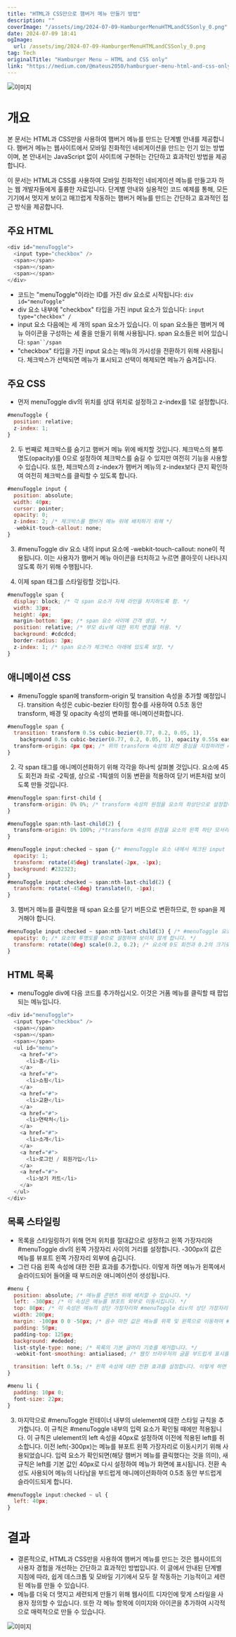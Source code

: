```yaml
---
title: "HTML과 CSS만으로 햄버거 메뉴 만들기 방법"
description: ""
coverImage: "/assets/img/2024-07-09-HamburgerMenuHTMLandCSSonly_0.png"
date: 2024-07-09 18:41
ogImage:
  url: /assets/img/2024-07-09-HamburgerMenuHTMLandCSSonly_0.png
tag: Tech
originalTitle: "Hamburger Menu — HTML and CSS only"
link: "https://medium.com/@mateus2050/hamburguer-menu-html-and-css-only-c06364fa9bfd"
---
```


![이미지](/assets/img/2024-07-09-HamburgerMenuHTMLandCSSonly_0.png)

# 개요

본 문서는 HTML과 CSS만을 사용하여 햄버거 메뉴를 만드는 단계별 안내를 제공합니다. 햄버거 메뉴는 웹사이트에서 모바일 친화적인 네비게이션을 만드는 인기 있는 방법이며, 본 안내서는 JavaScript 없이 사이트에 구현하는 간단하고 효과적인 방법을 제공합니다.

이 문서는 HTML과 CSS를 사용하여 모바일 친화적인 네비게이션 메뉴를 만들고자 하는 웹 개발자들에게 훌륭한 자료입니다. 단계별 안내와 실용적인 코드 예제를 통해, 모든 기기에서 멋지게 보이고 매끄럽게 작동하는 햄버거 메뉴를 만드는 간단하고 효과적인 접근 방식을 제공합니다.

<div class="content-ad"></div>

## 주요 HTML

```js
<div id="menuToggle">
  <input type="checkbox" />
  <span></span>
  <span></span>
  <span></span>
</div>
```

- 코드는 "menuToggle"이라는 ID를 가진 div 요소로 시작됩니다: `div id="menuToggle"`
- div 요소 내부에 "checkbox" 타입을 가진 input 요소가 있습니다: `input type="checkbox" /`
- input 요소 다음에는 세 개의 span 요소가 있습니다. 이 span 요소들은 햄버거 메뉴 아이콘을 구성하는 세 줄을 만들기 위해 사용됩니다. span 요소들은 비어 있습니다: ` span``/span `
- "checkbox" 타입을 가진 input 요소는 메뉴의 가시성을 전환하기 위해 사용됩니다. 체크박스가 선택되면 메뉴가 표시되고 선택이 해제되면 메뉴가 숨겨집니다.

## 주요 CSS

<div class="content-ad"></div>

- 먼저 menuToggle div의 위치를 상대 위치로 설정하고 z-index를 1로 설정합니다.

```js
#menuToggle {
  position: relative;
  z-index: 1;
}
```

2. 두 번째로 체크박스를 숨기고 햄버거 메뉴 위에 배치할 것입니다. 체크박스의 불투명도(opacity)를 0으로 설정하여 체크박스를 숨길 수 있지만 여전히 기능을 사용할 수 있습니다. 또한, 체크박스의 z-index가 햄버거 메뉴의 z-index보다 큰지 확인하여 여전히 체크박스를 클릭할 수 있도록 합니다.

```js
#menuToggle input {
  position: absolute;
  width: 40px;
  cursor: pointer;
  opacity: 0;
  z-index: 2; /* 체크박스를 햄버거 메뉴 위에 배치하기 위해 */
  -webkit-touch-callout: none;
}
```

<div class="content-ad"></div>

3. #menuToggle div 요소 내의 input 요소에 -webkit-touch-callout: none이 적용됩니다. 이는 사용자가 햄버거 메뉴 아이콘을 터치하고 누르면 콜아웃이 나타나지 않도록 하기 위해 수행됩니다.

4. 이제 span 태그를 스타일링할 것입니다.

```js
#menuToggle span {
  display: block; /* 각 span 요소가 자체 라인을 차지하도록 함. */
  width: 33px;
  height: 4px;
  margin-bottom: 5px; /* span 요소 사이에 간격 생성. */
  position: relative; /* 부모 div에 대한 위치 변경을 허용. */
  background: #cdcdcd;
  border-radius: 3px;
  z-index: 1; /* span 요소가 체크박스 아래에 있도록 보장. */
}
```

## 애니메이션 CSS

<div class="content-ad"></div>

- #menuToggle span에 transform-origin 및 transition 속성을 추가할 예정입니다. transition 속성은 cubic-bezier 타이밍 함수를 사용하여 0.5초 동안 transform, 배경 및 opacity 속성의 변화를 애니메이션화합니다.

```js
#menuToggle span {
  transition: transform 0.5s cubic-bezier(0.77, 0.2, 0.05, 1),
    background 0.5s cubic-bezier(0.77, 0.2, 0.05, 1), opacity 0.55s ease;
  transform-origin: 4px 0px; /* 위의 transform 속성의 회전 중심을 지정하려면 4px 0px로 설정합니다. */
}
```

2. 각 span 태그를 애니메이션화하기 위해 각각을 하나씩 살펴볼 것입니다. 요소에 45도 회전과 좌로 -2픽셀, 상으로 -1픽셀의 이동 변환을 적용하여 닫기 버튼처럼 보이도록 만들 것입니다.

```js
#menuToggle span:first-child {
  transform-origin: 0% 0%; /* transform 속성의 원점을 요소의 좌상단으로 설정합니다. */
}
```

<div class="content-ad"></div>

```js
#menuToggle span:nth-last-child(2) {
  transform-origin: 0% 100%; /*transform 속성의 원점을 요소의 왼쪽 하단 모서리로 설정합니다.*/
}
```

```js
#menuToggle input:checked ~ span {/* #menuToggle 요소 내에서 체크된 input 요소 뒤에 오는 모든 span 요소를 선택합니다. */
  opacity: 1;
  transform: rotate(45deg) translate(-2px, -1px);
  background: #232323;
}
#menuToggle input:checked ~ span:nth-last-child(2) {
  transform: rotate(-45deg) translate(0, -1px);
}
```

3. 햄버거 메뉴를 클릭했을 때 span 요소를 닫기 버튼으로 변환하므로, 한 span을 제거해야 합니다.

```js
#menuToggle input:checked ~ span:nth-last-child(3) { /* #menuToggle 요소 내에서 체크된 input 요소 뒤에 오는 마지막 세 번째 span 요소를 선택합니다. */
  opacity: 0; /* 요소의 투명도를 0으로 설정하여 보이지 않게 합니다. */
  transform: rotate(0deg) scale(0.2, 0.2); /* 요소에 0도 회전과 0.2의 크기로 변환을 적용하여 매우 작고 보이지 않게 합니다. */
}
```

<div class="content-ad"></div>

## HTML 목록

- menuToggle div에 다음 코드를 추가하십시오. 이것은 거품 메뉴를 클릭할 때 팝업되는 메뉴입니다.

```js
<div id="menuToggle">
  <input type="checkbox" />
  <span></span>
  <span></span>
  <span></span>
  <ul id="menu">
    <a href="#">
      <li>홈</li>
    </a>
    <a href="#">
      <li>쇼핑</li>
    </a>
    <a href="#">
      <li>교환</li>
    </a>
    <a href="#">
      <li>연락처</li>
    </a>
    <a href="#">
      <li>소개</li>
    </a>
    <a href="#">
      <li>로그인 / 회원가입</li>
    </a>
    <a href="#">
      <li>보기 카트</li>
    </a>
  </ul>
</div>
```

## 목록 스타일링

<div class="content-ad"></div>

- 목록을 스타일링하기 위해 먼저 위치를 절대값으로 설정하고 왼쪽 가장자리와 #menuToggle div의 왼쪽 가장자리 사이의 거리를 설정합니다. -300px의 값은 메뉴를 뷰포트 왼쪽 가장자리 외부에 숨깁니다.
- 그런 다음 왼쪽 속성에 대한 전환 효과를 추가합니다. 이렇게 하면 메뉴가 왼쪽에서 슬라이드되어 들어올 때 부드러운 애니메이션이 생성됩니다.

```js
#menu {
  position: absolute; /* 메뉴를 콘텐츠 위에 배치할 수 있습니다. */
  left: -300px; /* 이 속성은 메뉴를 뷰포트 외부로 이동시킵니다. */
  top: 80px; /* 이 속성은 메뉴의 상단 가장자리와 #menuToggle div의 상단 가장자리 사이의 거리를 설정합니다. */
  width: 200px;
  margin: -100px 0 0 -50px; /* 음수 마진 값은 메뉴를 위쪽 및 왼쪽으로 이동하여 #menuToggle div 내에서 수직 및 수평 중앙에 배치하는 데 사용됩니다. */
  padding: 50px;
  padding-top: 125px;
  background: #ededed;
  list-style-type: none; /* 목록의 기본 글머리 기호를 제거합니다. */
  -webkit-font-smoothing: antialiased; /* 웹킷 브라우저의 글꼴 부드럽게 표시를 설정합니다. */

  transition: left 0.5s; /* 왼쪽 속성에 대한 전환 효과를 설정합니다. 이렇게 하면 메뉴가 왼쪽에서 슬라이드되어 나타날 때 부드러운 애니메이션이 생성됩니다. */
}

#menu li {
  padding: 10px 0;
  font-size: 22px;
}
```

3. 마지막으로 #menuToggle 컨테이너 내부의 ulelement에 대한 스타일 규칙을 추가합니다. 이 규칙은 #menuToggle 내부의 입력 요소가 확인될 때에만 적용됩니다. 이 규칙은 ulelement의 left 속성을 40px로 설정하여 이전에 적용된 left를 취소합니다. 이전 left(-300px)는 메뉴를 뷰포트 왼쪽 가장자리로 이동시키기 위해 사용되었습니다. 입력 요소가 확인되면(해당 햄버거 메뉴를 클릭했다는 것을 의미), 새 규칙은 left를 기본 값인 40px로 다시 설정하여 메뉴가 화면에 표시됩니다. 전환 속성도 사용되어 메뉴의 나타남을 부드럽게 애니메이션화하여 0.5초 동안 부드럽게 슬라이드되게 합니다.

```js
#menuToggle input:checked ~ ul {
  left: 40px;
}
```

<div class="content-ad"></div>

# 결과

- 결론적으로, HTML과 CSS만을 사용하여 햄버거 메뉴를 만드는 것은 웹사이트의 사용자 경험을 개선하는 간단하고 효과적인 방법입니다. 이 글에서 안내된 단계별 지침에 따라, 쉽게 데스크톱 및 모바일 기기에서 모두 잘 작동하는 기능적이고 세련된 메뉴를 만들 수 있습니다.
- 메뉴를 더욱 더 멋지고 세련되게 만들기 위해 웹사이트 디자인에 맞게 스타일을 사용자 정의할 수 있습니다. 또한 각 메뉴 항목에 이미지와 아이콘을 추가하여 시각적으로 매력적으로 만들 수 있습니다.

![이미지](/assets/img/2024-07-09-HamburgerMenuHTMLandCSSonly_1.png)
